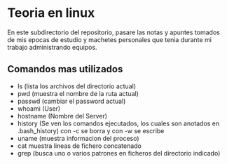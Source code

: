# Teoria en linux
En este subdirectorio del repositorio, pasare las notas y apuntes tomados de mis epocas de estudio y machetes personales que tenia durante mi trabajo administrando equipos.

## Comandos mas utilizados

* ls (lista los archivos del directorio actual)
* pwd (muestra el nombre de la ruta actual)
* passwd (cambiar el password actual)
* whoami (User)
* hostname (Nombre del Server)
* history (Se ven los comandos ejecutados, los cuales son anotados en .bash_history) con -c se borra y con -w se escribe
* uname (muestra informacion del proceso)
* cat muestra lineas de fichero concatenado
* grep (busca uno o varios patrones en ficheros del directorio indicado)
